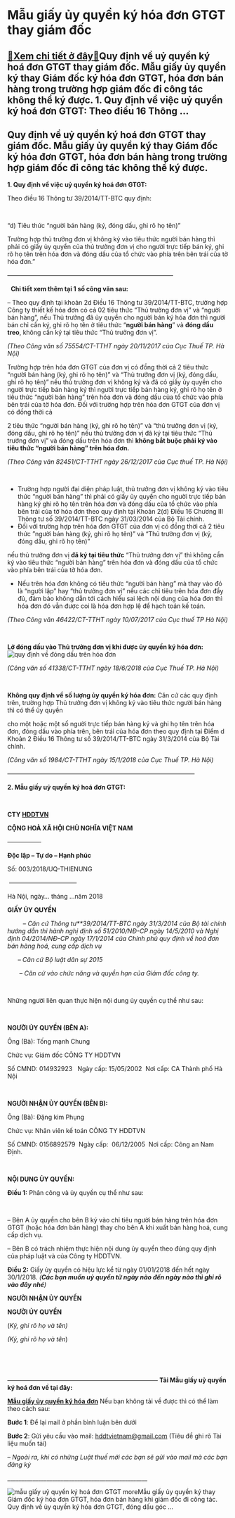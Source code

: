 Mẫu giấy ủy quyền ký hóa đơn GTGT thay giám đốc
===============================================

[:gift:Xem chi tiết ở đây:gift:](https://hddtvn.com/mau-giay-uy-quyen-ky-hoa-don-gtgt-thay-giam-doc/)Quy định về uỷ quyền ký hoá đơn GTGT thay giám đốc. Mẫu giấy ủy quyền ký thay Giám đốc ký hóa đơn GTGT, hóa đơn bán hàng trong trường hợp giám đốc đi công tác không thể ký được. 1. Quy định về việc uỷ quyền ký hoá đơn GTGT: Theo điều 16 Thông …
---------------------------------------------------------------------------------------------------------------------------------------------------------------------------------------------------------------------------------------------------------------------



Quy định về uỷ quyền ký hoá đơn GTGT thay giám đốc. Mẫu giấy ủy quyền ký thay Giám đốc ký hóa đơn GTGT, hóa đơn bán hàng trong trường hợp giám đốc đi công tác không thể ký được.
--------------------------------------------------------------------------------------------------------------------------------------------------------------------------------------------


**1. Quy định về việc uỷ quyền ký hoá đơn GTGT:**


Theo điều 16 Thông tư 39/2014/TT-BTC quy định:  

   

“d) Tiêu thức “người bán hàng (ký, đóng dấu, ghi rõ họ tên)”  

Trường hợp thủ trưởng đơn vị không ký vào tiêu thức người bán hàng thì phải có giấy ủy quyền của thủ trưởng đơn vị cho người trực tiếp bán ký, ghi rõ họ tên trên hóa đơn và đóng dấu của tổ chức vào phía trên bên trái của tờ hóa đơn.”



 ———————————————————————————  

  
**Chi tiết xem thêm tại 1 số công văn sau:**


– Theo quy định tại khoản 2d Điều 16 Thông tư 39/2014/TT-BTC, trường hợp Công ty thiết kế hóa đơn có cả 02 tiêu thức “Thủ trưởng đơn vị” và “người bán hàng”, nếu Thủ trưởng đã ủy quyền cho người bán ký hóa đơn thì người bán chỉ cần ký, ghi rõ họ tên ở tiêu thức “**người bán hàng**” và **đóng dấu treo**, không cần ký tại tiêu thức “Thủ trưởng đơn vị”.



*(Theo Công văn số 75554/CT-TTHT ngày 20/11/2017 của Cục Thuế TP. Hà Nội)*

  

Trường hợp trên hóa đơn GTGT của đơn vị có đồng thời cả 2 tiêu thức “người bán hàng (ký, ghi rõ họ tên)” và “Thủ trưởng đơn vị (ký, đóng dấu, ghi rõ họ tên)” nếu thủ trưởng đơn vị không ký và đã có giấy ủy quyền cho người trực tiếp bán hàng ký thì người trực tiếp bán hàng ký, ghi rõ họ tên ở tiêu thức “người bán hàng” trên hóa đơn và đóng dấu của tổ chức vào phía bên trái của tờ hóa đơn.
 Đối với trường hợp trên hóa đơn GTGT của đơn vị có đồng thời cả 

2 tiêu thức “người bán hàng (ký, ghi rõ họ tên)” và “thủ trưởng đơn vị (ký, đóng dấu, ghi rõ họ tên)” nếu thủ trưởng đơn vị đã ký tại tiêu thức “Thủ trưởng đơn vị” và đóng dấu trên hóa đơn thì **không bắt buộc phải ký vào tiêu thức “người bán hàng” trên hóa đơn.**

*(Theo Công văn 82451/CT-TTHT ngày 26/12/2017 của Cục thuế TP. Hà Nội)*  

  

+ Trường hợp người đại diện pháp luật, thủ trưởng đơn vị không ký vào tiêu thức “người bán hàng” thì phải có giấy ủy quyền cho người trực tiếp bán hàng ký ghi rõ họ tên trên hóa đơn và đóng dấu của tổ chức vào phía bên trái của tờ hóa đơn theo quy định tại Khoản 2(d) Điều 16 Chương III Thông tư số 39/2014/TT-BTC ngày 31/03/2014 của Bộ Tài chính.
 + Đối với trường hợp trên hóa đơn GTGT của đơn vị có đồng thời cả 2 tiêu thức ”người bán hàng (ký, ghi rõ họ tên)” và “Thủ trưởng đơn vị (ký, đóng dấu, ghi rõ họ tên)” 

nếu thủ trưởng đơn vị **đã ký tại tiêu thức** “Thủ trưởng đơn vị” thì không cần ký vào tiêu thức “người bán hàng” trên hóa đơn và đóng dấu của tổ chức vào phía bên trái của tờ hóa đơn.
 + Nếu trên hóa đơn không có tiêu thức “người bán hàng” mà thay vào đó là “người lập” hay “thủ trưởng đơn vị” nếu các chỉ tiêu trên hóa đơn đầy đủ, đảm bảo không dẫn tới cách hiểu sai lệch nội dung của hóa đơn thì hóa đơn đó vẫn được coi là hóa đơn hợp lệ để hạch toán kế toán.



*(Theo Công văn 46422/CT-TTHT ngày 10/07/2017 của Cục thuế TP Hà Nội)*  

  

**Lỡ đóng dấu vào Thủ trưởng đơn vị khi được ủy quyền ký hóa đơn:**
![quy định về đóng dấu trên hóa đơn](https://hddtvn.com/wp-content/uploads/2021/01/quy-dinh-ve-dong-dau-tren-hoa-don.png "quy định về đóng dấu trên hóa đơn")



*(Công văn số 41338/CT-TTHT ngày 18/6/2018 của Cục Thuế TP. Hà Nội)*

  

  

**Không quy định về số lượng ủy quyền ký hóa đơn:**
 Căn cứ các quy định trên, trường hợp Thủ trưởng đơn vị không ký vào tiêu thức người bán hàng thì có thể ủy quyền 

cho một hoặc một số người trực tiếp bán hàng ký và ghi họ tên trên hóa đơn, đóng dấu vào phía trên, bên trái của hóa đơn theo quy định tại Điểm d Khoản 2 Điều 16 Thông tư số 39/2014/TT-BTC ngày 31/3/2014 của Bộ Tài chính.

*(Công văn số 1984/CT-TTHT ngày 15/1/2018 của Cục Thuế TP. Hà Nội)*

 ——————————————————————————————–

  

**2. Mẫu giấy uỷ quyền ký hoá đơn GTGT:**

  





**CTY [HDDTVN](http://hddtvn.com/ "HDDTVN")**

**CỘNG HOÀ XÃ HỘI CHỦ NGHĨA VIỆT NAM**



—————– 

**Độc lập – Tự do – Hạnh phúc**



Số: 003/2018/UQ-THIENUNG

 ———————————




Hà Nội, ngày… tháng …năm 2018
 



**GIẤY ỦY QUYỀN**  

  
       – *Căn cứ Thông tư**39/2014/TT-BTC ngày 31/3/2014 của Bộ tài chính hướng dẫn thi hành nghị định số 51/2010/NĐ-CP ngày 14/5/2010 và Nghị định 04/2014/NĐ-CP ngày 17/1/2014 của Chính phủ quy định về hoá đơn bán hàng hoá, cung cấp dịch vụ*  

      *– Căn cứ Bộ luật dân sự 2015*  

       – *Căn cứ vào chức năng và quyền hạn của Giám đốc công ty.*  

   

Những người liên quan thực hiện nội dung ủy quyền cụ thể như sau:  

   

**NGƯỜI ỦY QUYỀN (BÊN A):**  

Ông (Bà): Tống mạnh Chung  

Chức vụ: Giám đốc CÔNG TY HDDTVN  

Số CMND: 014932923   Ngày cấp: 15/05/2002  Nơi cấp: CA Thành phố Hà Nội  

   

**NGƯỜI NHẬN ỦY QUYỀN (BÊN B):**  

Ông (Bà): Đặng kim Phụng  

Chức vụ: Nhân viên kế toán CÔNG TY HDDTVN  

Số CMND: 0156892579  Ngày cấp:  06/12/2005  Nơi cấp: Công an Nam Định.  

   

**NỘI DUNG ỦY QUYỀN:**


**Điều 1:** Phân công và ủy quyền cụ thể như sau:  

   

– Bên A ủy quyền cho bên B ký vào chỉ tiêu người bán hàng trên hóa đơn GTGT (hoặc hóa đơn bán hàng) thay cho bên A khi xuất bán hàng hoá, cung cấp dịch vụ.  

– Bên B có trách nhiệm thực hiện nội dung ủy quyền theo đúng quy định của pháp luật và của Công ty HDDTVN.


**Điều 2:** Giấy ủy quyền có hiệu lực kể từ ngày 01/01/2018 đến hết ngày 30/1/2018. *(**Các bạn muốn uỷ quyền từ ngày nào đến ngày nào thì ghi rõ vào đây nhé**)*







**NGƯỜI NHẬN ỦY QUYỀN**

**NGƯỜI ỦY QUYỀN**



(*Ký, ghi rõ họ và tên)*

*(Ký, ghi rõ họ và tên*)  



  

  




 ————————————————————————–
**Tải Mẫu giấy uỷ quyền ký hoá đơn về tại đây:**



[**Mẫu giấy ủy quyền ký hóa đơn**](https://drive.google.com/open?id=0B24q-XZt4667ZHdoazRQaGNqUmM)
Nếu bạn không tải về được thì có thể làm theo cách sau:  

**Bước 1**: Để lại mail ở phần bình luận bên dưới  

**Bước 2**: Gửi yêu cầu vào mail: [hddtvietnam@gmail.com](mailto:hddtvietnam@gmail.com) (Tiêu đề ghi rõ Tài liệu muốn tải)  

*– Ngoài ra, khi có những Luật thuế mới các bạn sẽ gửi vào mail mà các bạn đăng ký*






  

\_\_\_\_\_\_\_\_\_\_\_\_\_\_\_\_\_\_\_\_\_\_\_\_\_\_\_\_\_\_\_\_\_\_\_\_\_\_\_\_\_\_\_\_\_\_\_\_\_\_  

![mẫu giấy uỷ quyền ký hoá đơn GTGT](https://hddtvn.com/wp-content/uploads/2021/01/mau-giay-uy-quyen-ky-hoa-don-gtgt1.png "mẫu giấy uỷ quyền ký hoá đơn GTGT")
moreMẫu giấy ủy quyền ký thay Giám đốc ký hóa đơn GTGT, hóa đơn bán hàng khi giám đốc đi công tác. Quy định về ủy quyền ký hóa đơn GTGT, đóng dấu góc …

